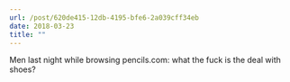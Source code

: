 ```yaml
---
url: /post/620de415-12db-4195-bfe6-2a039cff34eb
date: 2018-03-23
title: ""
---
```


Men last night while browsing pencils.com: what the fuck is the deal with shoes?
